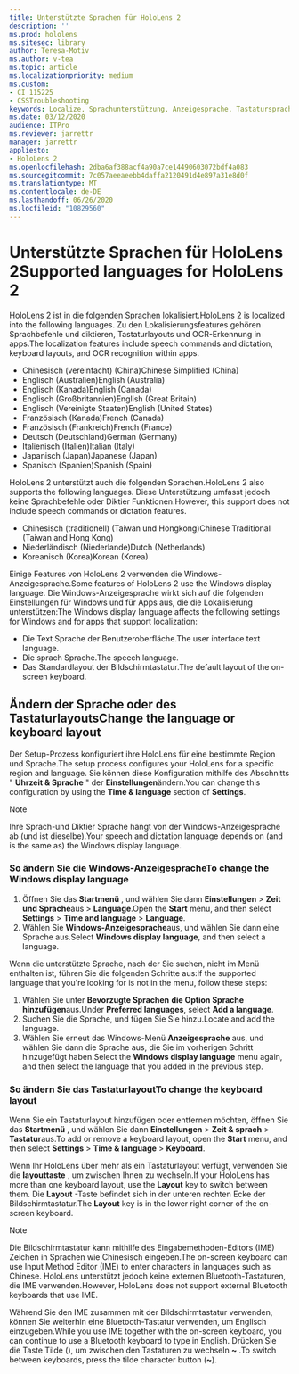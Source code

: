 ```yaml
---
title: Unterstützte Sprachen für HoloLens 2
description: ''
ms.prod: hololens
ms.sitesec: library
author: Teresa-Motiv
ms.author: v-tea
ms.topic: article
ms.localizationpriority: medium
ms.custom:
- CI 115225
- CSSTroubleshooting
keywords: Localize, Sprachunterstützung, Anzeigesprache, Tastatursprache, IME, Tastaturlayout
ms.date: 03/12/2020
audience: ITPro
ms.reviewer: jarrettr
manager: jarrettr
appliesto:
- HoloLens 2
ms.openlocfilehash: 2dba6af388acf4a90a7ce14490603072bdf4a083
ms.sourcegitcommit: 7c057aeeaeebb4daffa2120491d4e897a31e8d0f
ms.translationtype: MT
ms.contentlocale: de-DE
ms.lasthandoff: 06/26/2020
ms.locfileid: "10829560"
---
```

# <span data-ttu-id="3066e-103">Unterstützte Sprachen für HoloLens 2</span><span class="sxs-lookup"><span data-stu-id="3066e-103">Supported languages for HoloLens 2</span></span>

<span data-ttu-id="3066e-104">HoloLens 2 ist in die folgenden Sprachen lokalisiert.</span><span class="sxs-lookup"><span data-stu-id="3066e-104">HoloLens 2 is localized into the following languages.</span></span> <span data-ttu-id="3066e-105">Zu den Lokalisierungsfeatures gehören Sprachbefehle und diktieren, Tastaturlayouts und OCR-Erkennung in apps.</span><span class="sxs-lookup"><span data-stu-id="3066e-105">The localization features include speech commands and dictation, keyboard layouts, and OCR recognition within apps.</span></span>

- <span data-ttu-id="3066e-106">Chinesisch (vereinfacht) (China)</span><span class="sxs-lookup"><span data-stu-id="3066e-106">Chinese Simplified (China)</span></span>
- <span data-ttu-id="3066e-107">Englisch (Australien)</span><span class="sxs-lookup"><span data-stu-id="3066e-107">English (Australia)</span></span>
- <span data-ttu-id="3066e-108">Englisch (Kanada)</span><span class="sxs-lookup"><span data-stu-id="3066e-108">English (Canada)</span></span>
- <span data-ttu-id="3066e-109">Englisch (Großbritannien)</span><span class="sxs-lookup"><span data-stu-id="3066e-109">English (Great Britain)</span></span>
- <span data-ttu-id="3066e-110">Englisch (Vereinigte Staaten)</span><span class="sxs-lookup"><span data-stu-id="3066e-110">English (United States)</span></span>
- <span data-ttu-id="3066e-111">Französisch (Kanada)</span><span class="sxs-lookup"><span data-stu-id="3066e-111">French (Canada)</span></span>
- <span data-ttu-id="3066e-112">Französisch (Frankreich)</span><span class="sxs-lookup"><span data-stu-id="3066e-112">French (France)</span></span>
- <span data-ttu-id="3066e-113">Deutsch (Deutschland)</span><span class="sxs-lookup"><span data-stu-id="3066e-113">German (Germany)</span></span>
- <span data-ttu-id="3066e-114">Italienisch (Italien)</span><span class="sxs-lookup"><span data-stu-id="3066e-114">Italian (Italy)</span></span>
- <span data-ttu-id="3066e-115">Japanisch (Japan)</span><span class="sxs-lookup"><span data-stu-id="3066e-115">Japanese (Japan)</span></span>
- <span data-ttu-id="3066e-116">Spanisch (Spanien)</span><span class="sxs-lookup"><span data-stu-id="3066e-116">Spanish (Spain)</span></span>

<span data-ttu-id="3066e-117">HoloLens 2 unterstützt auch die folgenden Sprachen.</span><span class="sxs-lookup"><span data-stu-id="3066e-117">HoloLens 2 also supports the following languages.</span></span> <span data-ttu-id="3066e-118">Diese Unterstützung umfasst jedoch keine Sprachbefehle oder Diktier Funktionen.</span><span class="sxs-lookup"><span data-stu-id="3066e-118">However, this support does not include speech commands or dictation features.</span></span>

- <span data-ttu-id="3066e-119">Chinesisch (traditionell) (Taiwan und Hongkong)</span><span class="sxs-lookup"><span data-stu-id="3066e-119">Chinese Traditional (Taiwan and Hong Kong)</span></span>
- <span data-ttu-id="3066e-120">Niederländisch (Niederlande)</span><span class="sxs-lookup"><span data-stu-id="3066e-120">Dutch (Netherlands)</span></span>
- <span data-ttu-id="3066e-121">Koreanisch (Korea)</span><span class="sxs-lookup"><span data-stu-id="3066e-121">Korean (Korea)</span></span>

<span data-ttu-id="3066e-122">Einige Features von HoloLens 2 verwenden die Windows-Anzeigesprache.</span><span class="sxs-lookup"><span data-stu-id="3066e-122">Some features of HoloLens 2 use the Windows display language.</span></span> <span data-ttu-id="3066e-123">Die Windows-Anzeigesprache wirkt sich auf die folgenden Einstellungen für Windows und für Apps aus, die die Lokalisierung unterstützen:</span><span class="sxs-lookup"><span data-stu-id="3066e-123">The Windows display language affects the following settings for Windows and for apps that support localization:</span></span>

- <span data-ttu-id="3066e-124">Die Text Sprache der Benutzeroberfläche.</span><span class="sxs-lookup"><span data-stu-id="3066e-124">The user interface text language.</span></span>
- <span data-ttu-id="3066e-125">Die sprach Sprache.</span><span class="sxs-lookup"><span data-stu-id="3066e-125">The speech language.</span></span>
- <span data-ttu-id="3066e-126">Das Standardlayout der Bildschirmtastatur.</span><span class="sxs-lookup"><span data-stu-id="3066e-126">The default layout of the on-screen keyboard.</span></span>

## <span data-ttu-id="3066e-127">Ändern der Sprache oder des Tastaturlayouts</span><span class="sxs-lookup"><span data-stu-id="3066e-127">Change the language or keyboard layout</span></span>

<span data-ttu-id="3066e-128">Der Setup-Prozess konfiguriert ihre HoloLens für eine bestimmte Region und Sprache.</span><span class="sxs-lookup"><span data-stu-id="3066e-128">The setup process configures your HoloLens for a specific region and language.</span></span> <span data-ttu-id="3066e-129">Sie können diese Konfiguration mithilfe des Abschnitts " **Uhrzeit & Sprache** " der **Einstellungen**ändern.</span><span class="sxs-lookup"><span data-stu-id="3066e-129">You can change this configuration by using the **Time & language** section of **Settings**.</span></span>

> [!NOTE]  
> <span data-ttu-id="3066e-130">Ihre Sprach-und Diktier Sprache hängt von der Windows-Anzeigesprache ab (und ist dieselbe).</span><span class="sxs-lookup"><span data-stu-id="3066e-130">Your speech and dictation language depends on (and is the same as) the Windows display language.</span></span>

### <span data-ttu-id="3066e-131">So ändern Sie die Windows-Anzeigesprache</span><span class="sxs-lookup"><span data-stu-id="3066e-131">To change the Windows display language</span></span>

1. <span data-ttu-id="3066e-132">Öffnen Sie das **Startmenü** , und wählen Sie dann **Einstellungen**  >  **Zeit und Sprache**aus  >  **Language**.</span><span class="sxs-lookup"><span data-stu-id="3066e-132">Open the **Start** menu, and then select **Settings** > **Time and language** > **Language**.</span></span>
2. <span data-ttu-id="3066e-133">Wählen Sie **Windows-Anzeigesprache**aus, und wählen Sie dann eine Sprache aus.</span><span class="sxs-lookup"><span data-stu-id="3066e-133">Select **Windows display language**, and then select a language.</span></span>  

<span data-ttu-id="3066e-134">Wenn die unterstützte Sprache, nach der Sie suchen, nicht im Menü enthalten ist, führen Sie die folgenden Schritte aus:</span><span class="sxs-lookup"><span data-stu-id="3066e-134">If the supported language that you're looking for is not in the menu, follow these steps:</span></span>  

1. <span data-ttu-id="3066e-135">Wählen Sie unter **Bevorzugte Sprachen** **die Option Sprache hinzufügen**aus.</span><span class="sxs-lookup"><span data-stu-id="3066e-135">Under **Preferred languages**, select **Add a language**.</span></span>
2. <span data-ttu-id="3066e-136">Suchen Sie die Sprache, und fügen Sie Sie hinzu.</span><span class="sxs-lookup"><span data-stu-id="3066e-136">Locate and add the language.</span></span>
3. <span data-ttu-id="3066e-137">Wählen Sie erneut das Windows-Menü **Anzeigesprache** aus, und wählen Sie dann die Sprache aus, die Sie im vorherigen Schritt hinzugefügt haben.</span><span class="sxs-lookup"><span data-stu-id="3066e-137">Select the **Windows display language** menu again, and then select the language that you added in the previous step.</span></span>

### <span data-ttu-id="3066e-138">So ändern Sie das Tastaturlayout</span><span class="sxs-lookup"><span data-stu-id="3066e-138">To change the keyboard layout</span></span>

<span data-ttu-id="3066e-139">Wenn Sie ein Tastaturlayout hinzufügen oder entfernen möchten, öffnen Sie das **Startmenü** , und wählen Sie dann **Einstellungen**  >  **Zeit & sprach**  >  **Tastatur**aus.</span><span class="sxs-lookup"><span data-stu-id="3066e-139">To add or remove a keyboard layout, open the **Start** menu, and then select **Settings** > **Time & language** > **Keyboard**.</span></span>

<span data-ttu-id="3066e-140">Wenn Ihr HoloLens über mehr als ein Tastaturlayout verfügt, verwenden Sie die **layouttaste** , um zwischen Ihnen zu wechseln.</span><span class="sxs-lookup"><span data-stu-id="3066e-140">If your HoloLens has more than one keyboard layout, use the **Layout** key to switch between them.</span></span> <span data-ttu-id="3066e-141">Die **Layout** -Taste befindet sich in der unteren rechten Ecke der Bildschirmtastatur.</span><span class="sxs-lookup"><span data-stu-id="3066e-141">The **Layout** key is in the lower right corner of the on-screen keyboard.</span></span>

> [!NOTE]  
> <span data-ttu-id="3066e-142">Die Bildschirmtastatur kann mithilfe des Eingabemethoden-Editors (IME) Zeichen in Sprachen wie Chinesisch eingeben.</span><span class="sxs-lookup"><span data-stu-id="3066e-142">The on-screen keyboard can use Input Method Editor (IME) to enter characters in languages such as Chinese.</span></span> <span data-ttu-id="3066e-143">HoloLens unterstützt jedoch keine externen Bluetooth-Tastaturen, die IME verwenden.</span><span class="sxs-lookup"><span data-stu-id="3066e-143">However, HoloLens does not support external Bluetooth keyboards that use IME.</span></span>
>  
> <span data-ttu-id="3066e-144">Während Sie den IME zusammen mit der Bildschirmtastatur verwenden, können Sie weiterhin eine Bluetooth-Tastatur verwenden, um Englisch einzugeben.</span><span class="sxs-lookup"><span data-stu-id="3066e-144">While you use IME together with the on-screen keyboard, you can continue to use a Bluetooth keyboard to type in English.</span></span> <span data-ttu-id="3066e-145">Drücken Sie die Taste Tilde (), um zwischen den Tastaturen zu wechseln **~** .</span><span class="sxs-lookup"><span data-stu-id="3066e-145">To switch between keyboards, press the tilde character button (**~**).</span></span>
